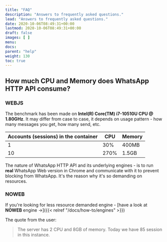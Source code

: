 ```yaml
---
title: "FAQ"
description: "Answers to frequently asked questions."
lead: "Answers to frequently asked questions."
date: 2020-10-06T08:49:31+00:00
lastmod: 2020-10-06T08:49:31+00:00
draft: false
images: [ ]
menu:
docs:
parent: "help"
weight: 130
toc: true
---
```


## How much CPU and Memory does WhatsApp HTTP API consume?
### WEBJS

The benchmark has been made on **Intel(R) Core(TM) i7-10510U CPU @ 1.80GHz**.
It may differ from case to case, it depends on usage pattern - how many messages you get, how many send, etc.

| Accounts (sessions) in the container | CPU  | Memory |
|--------------------------------------|------|--------|
| 1                                    | 30%  | 400MB  |
| 10                                   | 270% | 1.5GB  |

The nature of WhatsApp HTTP API and its underlying engines - is to run **real** WhatsApp Web version in Chrome and
communicate with it to prevent blocking from WhatsApp. It's the reason why it's so demanding on resources.

### NOWEB
If you're looking for less resource demanded engine - [have a look at **NOWEB** engine ->]({{< relref "/docs/how-to/engines" >}})

The quote from the user:
> The server has 2 CPU and 8GB of memory.
> Today we have 85 session in this instance.

